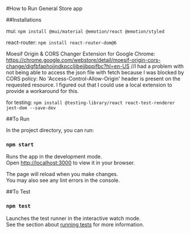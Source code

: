 #How to Run General Store app

##Installations

mui:
`npm install @mui/material @emotion/react @emotion/styled`

react-router:
`npm install react-router-dom@6`

Moesif Origin & CORS Changer Extension for Google Chrome:
https://chrome.google.com/webstore/detail/moesif-origin-cors-change/digfbfaphojjndkpccljibejjbppifbc?hl=en-US
//I had a problem with not being able to access the json file with fetch because
I was blocked by CORS policy: No 'Access-Control-Allow-Origin' header is present on the requested resource.
I figured out that I could use a local extension to provide a workaround for this.

for testing:
`npm install @testing-library/react react-test-renderer jest-dom --save-dev`

##To Run

In the project directory, you can run:

### `npm start`

Runs the app in the development mode.\
Open [http://localhost:3000](http://localhost:3000) to view it in your browser.

The page will reload when you make changes.\
You may also see any lint errors in the console.

##To Test

### `npm test`

Launches the test runner in the interactive watch mode.\
See the section about [running tests](https://facebook.github.io/create-react-app/docs/running-tests) for more information.
